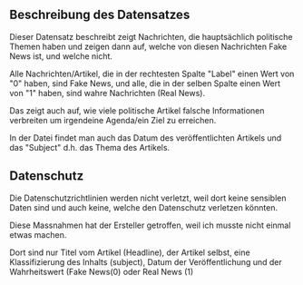 ## Beschreibung des Datensatzes

Dieser Datensatz beschreibt zeigt Nachrichten, die hauptsächlich politische Themen haben und zeigen dann auf, welche von diesen Nachrichten Fake News ist, und welche nicht.

Alle Nachrichten/Artikel, die in der rechtesten Spalte "Label" einen Wert von "0" haben, sind Fake News, und alle, die in der selben Spalte einen Wert von "1" haben, sind wahre Nachrichten (Real News).

Das zeigt auch auf, wie viele politische Artikel falsche Informationen verbreiten um irgendeine Agenda/ein Ziel zu erreichen.

In der Datei findet man auch das Datum des veröffentlichten Artikels und das "Subject" d.h. das Thema des Artikels.

## Datenschutz

Die Datenschutzrichtlinien werden nicht verletzt, weil dort keine sensiblen Daten sind und auch keine, welche den Datenschutz verletzen könnten.

Diese Massnahmen hat der Ersteller getroffen, weil ich musste nicht einmal etwas machen.

Dort sind nur Titel vom Artikel (Headline), der Artikel selbst, eine Klassifizierung des Inhalts (subject), Datum der Veröffentlichung und der Wahrheitswert (Fake News(0) oder Real News (1)






